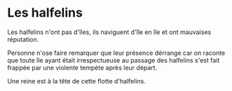 # Les halfelins

Les halfelins n'ont pas d'îles, ils naviguent d'île en île et ont mauvaises réputation. 

Personne n'ose faire remarquer que leur présence dérrange car on raconte que toute île ayant était irrespectueuse au passage des halfelins s'est fait frappée par une violente tempète après leur départ.

Une reine est à la tête de cette flotte d'halfelins.

